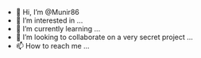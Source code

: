 - 👋 Hi, I’m @Munir86
- 👀 I’m interested in ...
- 🌱 I’m currently learning ...
- 💞️ I’m looking to collaborate on a very secret project ...
- 📫 How to reach me ...

<!---
Munir86/Munir86 is a ✨ special ✨ repository because its `README.md` (this file) appears on your GitHub profile.
You can click the Preview link to take a look at your changes.
--->
